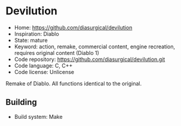 # Devilution

- Home: https://github.com/diasurgical/devilution
- Inspiration: Diablo
- State: mature
- Keyword: action, remake, commercial content, engine recreation, requires original content (Diablo 1)
- Code repository: https://github.com/diasurgical/devilution.git
- Code language: C, C++
- Code license: Unlicense

Remake of Diablo.
All functions identical to the original.

## Building

- Build system: Make
